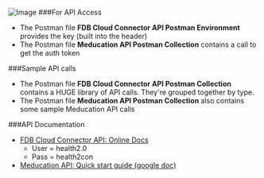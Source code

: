 ![Image](http://www.fdbhealth.com/~/media/images/logos/fdb_logo.ashx)
###For API Access
* The Postman file **FDB Cloud Connector API Postman Environment** provides the key (built into the header)
* The Postman file **Meducation API Postman Collection** contains a call to get the auth token

###Sample API calls
* The Postman file **FDB Cloud Connector API Postman Collection** contains a HUGE library of API calls. They're grouped together by type.
* The Postman file **Meducation API Postman Collection** also contains some sample Meducation API calls

###API Documentation
* [FDB Cloud Connector API: Online Docs](http://docs.fdbhealth.com/display/CCDOCUS/FDB+Cloud+Connector+Reference+Home)
  * User = health2.0 
  * Pass = health2con
* [Meducation API: Quick start guide (google doc)](https://docs.google.com/document/d/11Dya3lBNPNONhHWo5N8v2WiznPrWDPbsZk8fg5Z1Vr8/edit?usp=sharing)

